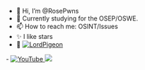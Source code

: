 - 👋 Hi, I’m @RosePwns
- 👀 Currently studying for the OSEP/OSWE. 
- 📫 How to reach me: OSINT/Issues
- ✨ I like stars
- 👾 <a href="https://app.hackthebox.com/profile/1055111">
  <img src="https://app.hackthebox.com/profile/badges/1055111" alt="LordPigeon">
</a>
- <a href="https://www.youtube.com/channel/UCmX-WqhGSMDbBSs9nHjF-wA">
  <img src="" alt="YouTube">
</a>
<img src="https://github.com/RosePwns/HTB_Challenges/blob/main/assets/gitme.PNG">



<!---
RoseHacks/RoseHacks is a ✨ special ✨ repository because its `README.md` (this file) appears on your GitHub profile.
You can click the Preview link to take a look at your changes.
--->
